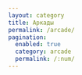 ```yaml
---
layout: category
title: Аркады
permalink: /arcade/
pagination: 
  enabled: true
  category: arcade
  permalink: /:num/
---
```


